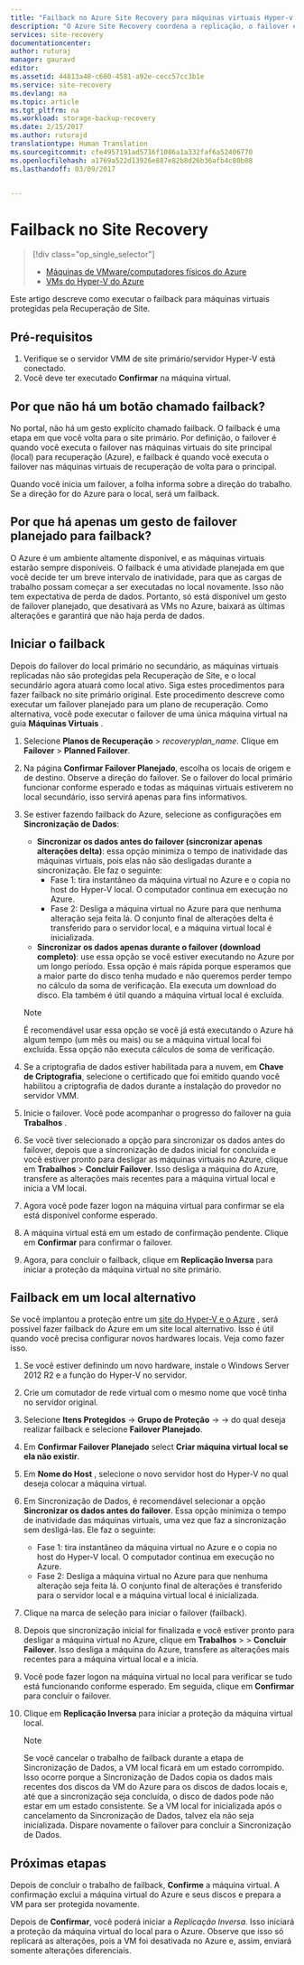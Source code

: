```yaml
---
title: "Failback no Azure Site Recovery para máquinas virtuais Hyper-v | Microsoft Docs"
description: "O Azure Site Recovery coordena a replicação, o failover e a recuperação de máquinas virtuais e servidores físicos. Saiba mais sobre o failback do Azure para o datacenter local."
services: site-recovery
documentationcenter: 
author: ruturaj
manager: gauravd
editor: 
ms.assetid: 44813a48-c680-4581-a92e-cecc57cc3b1e
ms.service: site-recovery
ms.devlang: na
ms.topic: article
ms.tgt_pltfrm: na
ms.workload: storage-backup-recovery
ms.date: 2/15/2017
ms.author: ruturajd
translationtype: Human Translation
ms.sourcegitcommit: cfe4957191ad5716f1086a1a332faf6a52406770
ms.openlocfilehash: a1769a522d13926e887e82b8d26b36afb4c80b08
ms.lasthandoff: 03/09/2017


---
```

# <a name="failback-in-site-recovery"></a>Failback no Site Recovery
> [!div class="op_single_selector"]
> * [Máquinas de VMware/computadores físicos do Azure](site-recovery-failback-azure-to-vmware.md)
> * [VMs do Hyper-V do Azure](site-recovery-failback-from-azure-to-hyper-v.md)

Este artigo descreve como executar o failback para máquinas virtuais protegidas pela Recuperação de Site. 

## <a name="prerequisites"></a>Pré-requisitos
1. Verifique se o servidor VMM de site primário/servidor Hyper-V está conectado.
2. Você deve ter executado **Confirmar** na máquina virtual.

## <a name="why-is-there-no-button-called-failback"></a>Por que não há um botão chamado failback?
No portal, não há um gesto explícito chamado failback. O failback é uma etapa em que você volta para o site primário. Por definição, o failover é quando você executa o failover nas máquinas virtuais do site principal (local) para recuperação (Azure), e failback é quando você executa o failover nas máquinas virtuais de recuperação de volta para o principal.

Quando você inicia um failover, a folha informa sobre a direção do trabalho. Se a direção for do Azure para o local, será um failback.

## <a name="why-is-there-only-a-planned-failover-gesture-to-failback"></a>Por que há apenas um gesto de failover planejado para failback?
O Azure é um ambiente altamente disponível, e as máquinas virtuais estarão sempre disponíveis. O failback é uma atividade planejada em que você decide ter um breve intervalo de inatividade, para que as cargas de trabalho possam começar a ser executadas no local novamente. Isso não tem expectativa de perda de dados. Portanto, só está disponível um gesto de failover planejado, que desativará as VMs no Azure, baixará as últimas alterações e garantirá que não haja perda de dados.

## <a name="initiate-failback"></a>Iniciar o failback
Depois do failover do local primário no secundário, as máquinas virtuais replicadas não são protegidas pela Recuperação de Site, e o local secundário agora atuará como local ativo. Siga estes procedimentos para fazer failback no site primário original. Este procedimento descreve como executar um failover planejado para um plano de recuperação. Como alternativa, você pode executar o failover de uma única máquina virtual na guia **Máquinas Virtuais** .

1. Selecione **Planos de Recuperação** > *recoveryplan_name*. Clique em **Failover** > **Planned Failover**.
2. Na página **Confirmar Failover Planejado**, escolha os locais de origem e de destino. Observe a direção do failover. Se o failover do local primário funcionar conforme esperado e todas as máquinas virtuais estiverem no local secundário, isso servirá apenas para fins informativos.
3. Se estiver fazendo failback do Azure, selecione as configurações em **Sincronização de Dados**:

   * **Sincronizar os dados antes do failover (sincronizar apenas alterações delta)**: essa opção minimiza o tempo de inatividade das máquinas virtuais, pois elas não são desligadas durante a sincronização. Ele faz o seguinte:
     * Fase 1: tira instantâneo da máquina virtual no Azure e o copia no host do Hyper-V local. O computador continua em execução no Azure.
     * Fase 2: Desliga a máquina virtual no Azure para que nenhuma alteração seja feita lá. O conjunto final de alterações delta é transferido para o servidor local, e a máquina virtual local é inicializada.

    - **Sincronizar os dados apenas durante o failover (download completo)**: use essa opção se você estiver executando no Azure por um longo período. Essa opção é mais rápida porque esperamos que a maior parte do disco tenha mudado e não queremos perder tempo no cálculo da soma de verificação. Ela executa um download do disco. Ela também é útil quando a máquina virtual local é excluída.

    >[!NOTE] 
    >É recomendável usar essa opção se você já está executando o Azure há algum tempo (um mês ou mais) ou se a máquina virtual local foi excluída. Essa opção não executa cálculos de soma de verificação.
    >
    >




4. Se a criptografia de dados estiver habilitada para a nuvem, em **Chave de Criptografia**, selecione o certificado que foi emitido quando você habilitou a criptografia de dados durante a instalação do provedor no servidor VMM.
5. Inicie o failover. Você pode acompanhar o progresso do failover na guia **Trabalhos** .
6. Se você tiver selecionado a opção para sincronizar os dados antes do failover, depois que a sincronização de dados inicial for concluída e você estiver pronto para desligar as máquinas virtuais no Azure, clique em **Trabalhos** > <planned failover job name> **Concluir Failover**. Isso desliga a máquina do Azure, transfere as alterações mais recentes para a máquina virtual local e inicia a VM local.
7. Agora você pode fazer logon na máquina virtual para confirmar se ela está disponível conforme esperado.
8. A máquina virtual está em um estado de confirmação pendente. Clique em **Confirmar** para confirmar o failover.
9. Agora, para concluir o failback, clique em **Replicação Inversa** para iniciar a proteção da máquina virtual no site primário.

## <a name="failback-to-an-alternate-location"></a>Failback em um local alternativo
Se você implantou a proteção entre um [site do Hyper-V e o Azure](site-recovery-hyper-v-site-to-azure.md) , será possível fazer failback do Azure em um site local alternativo. Isso é útil quando você precisa configurar novos hardwares locais. Veja como fazer isso.

1. Se você estiver definindo um novo hardware, instale o Windows Server 2012 R2 e a função do Hyper-V no servidor.
2. Crie um comutador de rede virtual com o mesmo nome que você tinha no servidor original.
3. Selecione **Itens Protegidos** -> **Grupo de Proteção** -> <ProtectionGroupName> -> <VirtualMachineName> do qual deseja realizar failback e selecione **Failover Planejado**.
4. Em **Confirmar Failover Planejado** select **Criar máquina virtual local se ela não existir**.
5. Em **Nome do Host** , selecione o novo servidor host do Hyper-V no qual deseja colocar a máquina virtual.
6. Em Sincronização de Dados, é recomendável selecionar a opção **Sincronizar os dados antes do failover**. Essa opção minimiza o tempo de inatividade das máquinas virtuais, uma vez que faz a sincronização sem desligá-las. Ele faz o seguinte:

   * Fase 1: tira instantâneo da máquina virtual no Azure e o copia no host do Hyper-V local. O computador continua em execução no Azure.
   * Fase 2: Desliga a máquina virtual no Azure para que nenhuma alteração seja feita lá. O conjunto final de alterações é transferido para o servidor local e a máquina virtual local é inicializada.
7. Clique na marca de seleção para iniciar o failover (failback).
8. Depois que sincronização inicial for finalizada e você estiver pronto para desligar a máquina virtual no Azure, clique em **Trabalhos** > <planned failover job> > **Concluir Failover**. Isso desliga a máquina do Azure, transfere as alterações mais recentes para a máquina virtual local e a inicia.
9. Você pode fazer logon na máquina virtual no local para verificar se tudo está funcionando conforme esperado. Em seguida, clique em **Confirmar** para concluir o failover.
10. Clique em **Replicação Inversa** para iniciar a proteção da máquina virtual local.

    > [!NOTE]
    > Se você cancelar o trabalho de failback durante a etapa de Sincronização de Dados, a VM local ficará em um estado corrompido. Isso ocorre porque a Sincronização de Dados copia os dados mais recentes dos discos da VM do Azure para os discos de dados locais e, até que a sincronização seja concluída, o disco de dados pode não estar em um estado consistente. Se a VM local for inicializada após o cancelamento da Sincronização de Dados, talvez ela não seja inicializada. Dispare novamente o failover para concluir a Sincronização de Dados.
    >
    >



## <a name="next-steps"></a>Próximas etapas

Depois de concluir o trabalho de failback, **Confirme** a máquina virtual. A confirmação exclui a máquina virtual do Azure e seus discos e prepara a VM para ser protegida novamente.

Depois de **Confirmar**, você poderá iniciar a *Replicação Inversa*. Isso iniciará a proteção da máquina virtual do local para o Azure. Observe que isso só replicará as alterações, pois a VM foi desativada no Azure e, assim, enviará somente alterações diferenciais.



